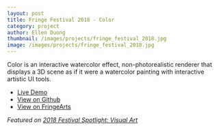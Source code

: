 ```yaml
---
layout: post
title: Fringe Festival 2018 - Color
category: project
author: Ellen Duong
thumbnail: /images/projects/fringe_festival_2018.jpg
image: /images/projects/fringe_festival_2018.jpg
---
```


Color is an interactive watercolor effect, non-photorealistic renderer that displays a 3D scene as if it were a watercolor painting with interactive artistic UI tools.

<!-- more -->

<ul class="actions align-center">
    <li><a href="https://eldu.github.io/DigitalFringe2018" class="button medium">Live Demo</a></li>
    <li><a href="https://github.com/eldu/DigitalFringe2018" class="button medium">View on Github</a></li>
    <li><a href="https://fringearts.com/event/color/" class="button medium">View on FringeArts</a></li>
</ul>


*Featured on [2018 Festival Spotlight: Visual Art](https://fringearts.com/2018/08/24/2018-festival-spotlight-visual-art/)*
